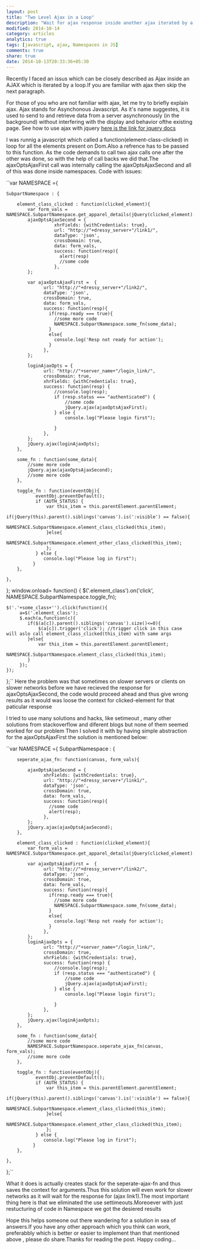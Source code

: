 ```yaml
---
layout: post
title: "Two Level Ajax in a Loop"
description: "Wait for ajax response inside another ajax iterated by a loop"
modified: 2014-10-14
category: articles
analytics: true
tags: [javascript, ajax, Namespaces in JS]
comments: true
share: true
date: 2014-10-13T20:33:36+05:30
---
```




Recently I faced an issus which can be closely described as Ajax inside an AJAX which is iterated by a loop.If you are familiar with ajax then skip the next paragraph.

For those of you who are not familiar with ajax, let me try to briefly explain ajax. Ajax stands for Asynchonous Javascript. As it's name suggestes, it is used to send to and retrieve data from a server asynchronously (in the background) without interfering with the display and behavior ofthe existing page. See how to use ajax with jquery [here is the link for jquery docs](http://api.jquery.com/jquery.ajax/)

I was runnig a javascript which called a function(element-class-clicked) in loop for all the elements present on Dom.Also a refrence has to be passed to this function. As the code demands to call two ajax calls one after the other was done, so with the help of call backs we did that.The ajaxOptsAjaxFirst call was internally calling the ajaxOptsAjaxSecond and all of this was done inside namespaces. Code with issues:

``var NAMESPACE ={

	SubpartNamespace : {  

	  	element_class_clicked : function(clicked_element){
            var form_vals = NAMESPACE.SubpartNamespace.get_apparel_details(jQuery(clicked_element).children('.class1'));
	    	ajaxOptsAjaxSecond = {
	                  xhrFields: {withCredentials: true},
	                  url: "http://"+dressy_server+"/link1/",
	                  dataType: 'json',
	                  crossDomain: true,
	                  data: form_vals,
	                  success: function(resp){
	                  	alert(resp)
	                    //some code
	                  },
	        };
		            
	        var ajaxOptsAjaxFirst =  {
	              url: "http://"+dressy_server+"/link2/",
	              dataType: 'json',
	              crossDomain: true,
	              data: form_vals,
	              success: function(resp){
	                if(resp.ready === true){
	                  //some more code
	                  NAMESPACE.SubpartNamespace.some_fn(some_data);
	                } 
	                else{
	                  console.log('Resp not ready for action');
	                }
	              },
	        };

	        loginAjaxOpts = {
                  url: "http://"+server_name+"/login_link/",
                  crossDomain: true,
                  xhrFields: {withCredentials: true},
                  success: function(resp) {
                      //console.log(resp);
                      if (resp.status === "authenticated") {
                          //some code
                          jQuery.ajax(ajaxOptsAjaxFirst);
                      } else {
                          console.log("Please login first");
                          
                      }
                  },
	        };
	        jQuery.ajax(loginAjaxOpts);
	    },
			
		some_fn : function(some_data){
			//some more code
			jQuery.ajax(ajaxOptsAjaxSecond);	
			//some more code
		},

		toggle_fn : function(eventObj){
	           eventObj.preventDefault();
	           if (AUTH_STATUS) {
	               var this_item = this.parentElement.parentElement; 
	               if(jQuery(this).parent().siblings('canvas').is(':visible') == false){
	                 NAMESPACE.SubpartNamespace.element_class_clicked(this_item);
	               }else{
	                 NAMESPACE.SubpartNamespace.element_other_class_clicked(this_item);
	               };
	           } else {
	              console.log("Please log in first");
	          } 
		},
		
	},
};
window.onload= function() {
	$('.element_class').on('click', NAMESPACE.SubpartNamespace.toggle_fn);   

  	$('.'+some_class+'').click(function(){ 
	     a=$('.element_class');
	     $.each(a,function(c){
	        if($(a[c]).parent().siblings('canvas').size()<=0){
	            $(a[c]).trigger('click'); //trigger click in this case will aslo call element_class_clicked(this_item) with same args
	        }else{
	            var this_item = this.parentElement.parentElement;
	            NAMESPACE.SubpartNamespace.element_class_clicked(this_item);
	        }    
	     }); 
    });
};``
Here the problem was that sometimes on slower servers or clients on slower networks before we have recieved the response 
for ajaxOptsAjaxSecond, the code would proceed ahead and thus give wrong results as it would was loose the context for clicked-element 
for that paticular response

I tried to use many solutions and hacks, like setimeout , many other solutions from stackoverflow and diferent blogs but none of them seemed
worked for our problem Then I solved it with by having simple abstraction for the ajaxOptsAjaxFirst the solution is mentioned below:


``var NAMESPACE ={
	SubpartNamespace : {  

		seperate_ajax_fn: function(canvas, form_vals){
		  
		    ajaxOptsAjaxSecond = {
		          xhrFields: {withCredentials: true},
		          url: "http://"+dressy_server+"/link1/",
		          dataType: 'json',
		          crossDomain: true,
		          data: form_vals,
		          success: function(resp){
		          	//some code
		          	alert(resp);
		          },
		    };
		    jQuery.ajax(ajaxOptsAjaxSecond);
		},

	  	element_class_clicked : function(clicked_element){
            var form_vals = NAMESPACE.SubpartNamespace.get_apparel_details(jQuery(clicked_element).children('.class1'));
	    	        
	        var ajaxOptsAjaxFirst =  {
	              url: "http://"+dressy_server+"/link2/",
	              dataType: 'json',
	              crossDomain: true,
	              data: form_vals,
	              success: function(resp){
	                if(resp.ready === true){
	                  //some more code
	                  NAMESPACE.SubpartNamespace.some_fn(some_data);
	                } 
	                else{
	                  console.log('Resp not ready for action');
	                }
	              },
	        };
	        loginAjaxOpts = {
                  url: "http://"+server_name+"/login_link/",
                  crossDomain: true,
                  xhrFields: {withCredentials: true},
                  success: function(resp) {
                      //console.log(resp);
                      if (resp.status === "authenticated") {
                          //some code
                          jQuery.ajax(ajaxOptsAjaxFirst);
                      } else {
                          console.log("Please login first");
                          
                      }
                  },
	        };
	        jQuery.ajax(loginAjaxOpts);
	    },
			
		some_fn : function(some_data){
			//some more code
			NAMESPACE.SubpartNamespace.seperate_ajax_fn(canvas, form_vals);
			//some more code
		},

		toggle_fn : function(eventObj){
	           eventObj.preventDefault();
	           if (AUTH_STATUS) {
	               var this_item = this.parentElement.parentElement; 
	               if(jQuery(this).parent().siblings('canvas').is(':visible') == false){
	                 NAMESPACE.SubpartNamespace.element_class_clicked(this_item);
	               }else{
	                 NAMESPACE.SubpartNamespace.element_other_class_clicked(this_item);
	               };
	           } else {
	              console.log("Please log in first");
	          } 
		},
		
	},
};``

What it does is actually creates stack for the seperate-ajax-fn and thus saves the context for arguments.Thus this solution will
even work for slower networks as it will wait for the response for (ajax link1).The most important thing here is that we eliminated the
use settimeouts.Moreoever with just restucturing of code in Namespace we got the desiered results

Hope this helps someone out there wandering for a solution in sea of answers.If you have any other approach which you think can work,
preferabbly which is better or easier to implement than that mentioned above , please do share.Thanks for reading the post. Happy coding... 
